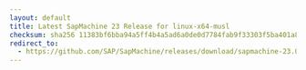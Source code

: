 ```yaml
---
layout: default
title: Latest SapMachine 23 Release for linux-x64-musl
checksum: sha256 11383bf6bba94a5ff4b4a5ad6a0de0d7784fab9f33303f5ba401a8f095e035bc
redirect_to:
  - https://github.com/SAP/SapMachine/releases/download/sapmachine-23.0.2/sapmachine-jre-23.0.2_linux-x64-musl_bin.tar.gz
---
```

